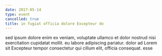 ```yaml
---
date: 2017-05-14
type: event
cancelled: true
title: in fugiat officia dolore Excepteur do
---
```

sed ipsum dolore enim ex veniam, voluptate ullamco et dolor nostrud nisi exercitation cupidatat mollit. eu labore adipiscing pariatur. dolor ad Lorem sit Excepteur tempor consectetur qui cillum elit, officia consequat. esse